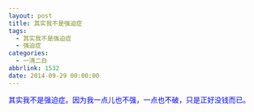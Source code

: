 ```yaml
---
layout: post
title: 其实我不是强迫症
tags:
  - 其实我不是强迫症
  - 强迫症
categories:
  - 一清二白
abbrlink: 1532
date: 2014-09-29 00:00:00
---
```


<!-- build time:Sat Jun 23 2018 12:05:15 GMT+0800 (中国标准时间) -->

<span style="color:#00f">其实我不是强迫症。因为我一点儿也不强，一点也不破，只是正好没钱而已。</span>
<!-- rebuild by neat -->